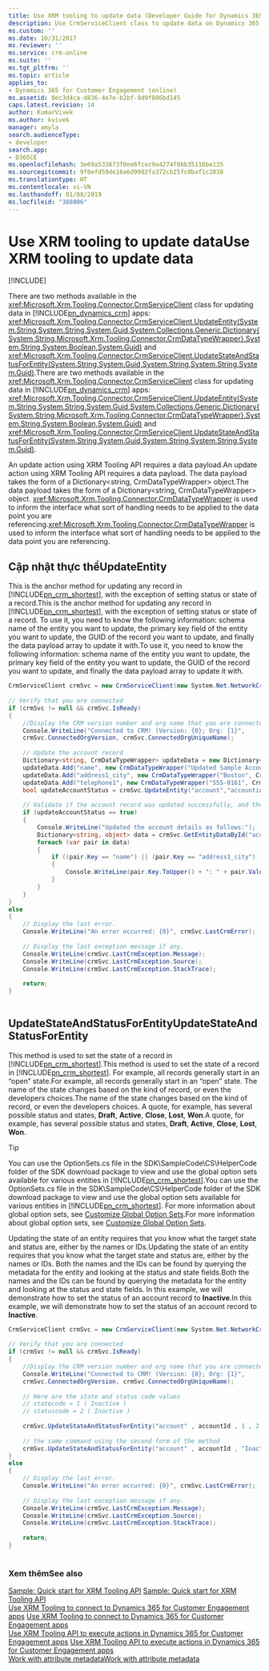 ```yaml
---
title: Use XRM tooling to update data (Developer Guide for Dynamics 365 for Customer Engagement)| MicrosoftDocs
description: Use CrmServiceClient class to update data on Dynamics 365 for Customer Engagement
ms.custom: ''
ms.date: 10/31/2017
ms.reviewer: ''
ms.service: crm-online
ms.suite: ''
ms.tgt_pltfrm: ''
ms.topic: article
applies_to:
- Dynamics 365 for Customer Engagement (online)
ms.assetid: 8ec3d4ca-d836-4e7e-b2bf-9d9f806bd145
caps.latest.revision: 14
author: KumarVivek
ms.author: kvivek
manager: amyla
search.audienceType:
- developer
search.app:
- D365CE
ms.openlocfilehash: 3e69a533673f0ee6fcec9a4274f0bb35116be135
ms.sourcegitcommit: 9f0efd59de16a6d9902fa372cb25fc0baf1c2838
ms.translationtype: HT
ms.contentlocale: vi-VN
ms.lasthandoff: 01/08/2019
ms.locfileid: "388806"
---
```

# <a name="use-xrm-tooling-to-update-data"></a><span data-ttu-id="1263b-103">Use XRM tooling to update data</span><span class="sxs-lookup"><span data-stu-id="1263b-103">Use XRM tooling to update data</span></span>

[!INCLUDE[](../../includes/cc_applies_to_update_9_0_0.md)]

<span data-ttu-id="1263b-104">There are two methods available in the <xref:Microsoft.Xrm.Tooling.Connector.CrmServiceClient> class for updating data in [!INCLUDE[pn_dynamics_crm](../../includes/pn-dynamics-crm.md)] apps: <xref:Microsoft.Xrm.Tooling.Connector.CrmServiceClient.UpdateEntity(System.String,System.String,System.Guid,System.Collections.Generic.Dictionary{System.String,Microsoft.Xrm.Tooling.Connector.CrmDataTypeWrapper},System.String,System.Boolean,System.Guid)> and <xref:Microsoft.Xrm.Tooling.Connector.CrmServiceClient.UpdateStateAndStatusForEntity(System.String,System.Guid,System.String,System.String,System.Guid)>.</span><span class="sxs-lookup"><span data-stu-id="1263b-104">There are two methods available in the <xref:Microsoft.Xrm.Tooling.Connector.CrmServiceClient> class for updating data in [!INCLUDE[pn_dynamics_crm](../../includes/pn-dynamics-crm.md)] apps: <xref:Microsoft.Xrm.Tooling.Connector.CrmServiceClient.UpdateEntity(System.String,System.String,System.Guid,System.Collections.Generic.Dictionary{System.String,Microsoft.Xrm.Tooling.Connector.CrmDataTypeWrapper},System.String,System.Boolean,System.Guid)> and <xref:Microsoft.Xrm.Tooling.Connector.CrmServiceClient.UpdateStateAndStatusForEntity(System.String,System.Guid,System.String,System.String,System.Guid)>.</span></span>  
  
 <span data-ttu-id="1263b-105">An update action using XRM Tooling API requires a data payload.</span><span class="sxs-lookup"><span data-stu-id="1263b-105">An update action using XRM Tooling API requires a data payload.</span></span> <span data-ttu-id="1263b-106">The data payload takes the form of a Dictionary\<string, CrmDataTypeWrapper> object.</span><span class="sxs-lookup"><span data-stu-id="1263b-106">The data payload takes the form of a Dictionary\<string, CrmDataTypeWrapper> object.</span></span> <span data-ttu-id="1263b-107"><xref:Microsoft.Xrm.Tooling.Connector.CrmDataTypeWrapper> is used to inform the interface what sort of handling needs to be applied to the data point you are referencing.</span><span class="sxs-lookup"><span data-stu-id="1263b-107"><xref:Microsoft.Xrm.Tooling.Connector.CrmDataTypeWrapper> is used to inform the interface what sort of handling needs to be applied to the data point you are referencing.</span></span>  
  
## <a name="updateentity"></a><span data-ttu-id="1263b-108">Cập nhật thực thể</span><span class="sxs-lookup"><span data-stu-id="1263b-108">UpdateEntity</span></span>  

 <span data-ttu-id="1263b-109">This is the anchor method for updating any record in [!INCLUDE[pn_crm_shortest](../../includes/pn-crm-shortest.md)], with the exception of setting status or state of a record.</span><span class="sxs-lookup"><span data-stu-id="1263b-109">This is the anchor method for updating any record in [!INCLUDE[pn_crm_shortest](../../includes/pn-crm-shortest.md)], with the exception of setting status or state of a record.</span></span> <span data-ttu-id="1263b-110">To use it, you need to know the following information: schema name of the entity you want to update, the primary key field of the entity you want to update, the GUID of the record you want to update, and finally the data payload array to update it with.</span><span class="sxs-lookup"><span data-stu-id="1263b-110">To use it, you need to know the following information: schema name of the entity you want to update, the primary key field of the entity you want to update, the GUID of the record you want to update, and finally the data payload array to update it with.</span></span>  
  
```csharp  
CrmServiceClient crmSvc = new CrmServiceClient(new System.Net.NetworkCredential("<UserName>", "<Password>", “<Domain>”),"<Server>", "<Port>", "<OrgName>");  
  
// Verify that you are connected  
if (crmSvc != null && crmSvc.IsReady)  
{  
    //Display the CRM version number and org name that you are connected to  
    Console.WriteLine("Connected to CRM! (Version: {0}; Org: {1}",   
    crmSvc.ConnectedOrgVersion, crmSvc.ConnectedOrgUniqueName);  
  
    // Update the account record  
    Dictionary<string, CrmDataTypeWrapper> updateData = new Dictionary<string, CrmDataTypeWrapper>();  
    updateData.Add("name", new CrmDataTypeWrapper("Updated Sample Account Name", CrmFieldType.String));  
    updateData.Add("address1_city", new CrmDataTypeWrapper("Boston", CrmFieldType.String));  
    updateData.Add("telephone1", new CrmDataTypeWrapper("555-0161", CrmFieldType.String));   
    bool updateAccountStatus = crmSvc.UpdateEntity("account","accountid",_accountId,updateData);  
  
    // Validate if the account record was updated successfully, and then display the updated information  
    if (updateAccountStatus == true)  
    {  
        Console.WriteLine("Updated the account details as follows:");  
        Dictionary<string, object> data = crmSvc.GetEntityDataById("account", accountId, null);  
        foreach (var pair in data)  
        {  
            if ((pair.Key == "name") || (pair.Key == "address1_city") || (pair.Key == "telephone1"))  
            {  
                Console.WriteLine(pair.Key.ToUpper() + ": " + pair.Value);  
            }  
        }  
    }  
}  
else  
{  
    // Display the last error.  
    Console.WriteLine("An error occurred: {0}", crmSvc.LastCrmError);  
  
    // Display the last exception message if any.  
    Console.WriteLine(crmSvc.LastCrmException.Message);  
    Console.WriteLine(crmSvc.LastCrmException.Source);  
    Console.WriteLine(crmSvc.LastCrmException.StackTrace);  
  
    return;  
}  
  
```  
  
## <a name="updatestateandstatusforentity"></a><span data-ttu-id="1263b-111">UpdateStateAndStatusForEntity</span><span class="sxs-lookup"><span data-stu-id="1263b-111">UpdateStateAndStatusForEntity</span></span> 
 
 <span data-ttu-id="1263b-112">This method is used to set the state of a record in [!INCLUDE[pn_crm_shortest](../../includes/pn-crm-shortest.md)].</span><span class="sxs-lookup"><span data-stu-id="1263b-112">This method is used to set the state of a record in [!INCLUDE[pn_crm_shortest](../../includes/pn-crm-shortest.md)].</span></span> <span data-ttu-id="1263b-113">For example, all records generally start in an “open” state.</span><span class="sxs-lookup"><span data-stu-id="1263b-113">For example, all records generally start in an “open” state.</span></span> <span data-ttu-id="1263b-114">The name of the state changes based on the kind of record, or even the developers choices.</span><span class="sxs-lookup"><span data-stu-id="1263b-114">The name of the state changes based on the kind of record, or even the developers choices.</span></span> <span data-ttu-id="1263b-115">A quote, for example, has several possible status and states, **Draft**, **Active**, **Close**, **Lost**, **Won**.</span><span class="sxs-lookup"><span data-stu-id="1263b-115">A quote, for example, has several possible status and states, **Draft**, **Active**, **Close**, **Lost**, **Won**.</span></span>  
  
> [!TIP]
>  <span data-ttu-id="1263b-116">You can use the OptionSets.cs file in the SDK\SampleCode\CS\HelperCode folder of the SDK download package to view and use the global option sets available for various entities in [!INCLUDE[pn_crm_shortest](../../includes/pn-crm-shortest.md)].</span><span class="sxs-lookup"><span data-stu-id="1263b-116">You can use the OptionSets.cs file in the SDK\SampleCode\CS\HelperCode folder of the SDK download package to view and use the global option sets available for various entities in [!INCLUDE[pn_crm_shortest](../../includes/pn-crm-shortest.md)].</span></span> <span data-ttu-id="1263b-117">For more information about global option sets, see [Customize Global Option Sets](../org-service/customize-global-option-sets.md).</span><span class="sxs-lookup"><span data-stu-id="1263b-117">For more information about global option sets, see [Customize Global Option Sets](../org-service/customize-global-option-sets.md).</span></span>  
  
 <span data-ttu-id="1263b-118">Updating the state of an entity requires that you know what the target state and status are, either by the names or IDs.</span><span class="sxs-lookup"><span data-stu-id="1263b-118">Updating the state of an entity requires that you know what the target state and status are, either by the names or IDs.</span></span> <span data-ttu-id="1263b-119">Both the names and the IDs can be found by querying the metadata for the entity and looking at the status and state fields.</span><span class="sxs-lookup"><span data-stu-id="1263b-119">Both the names and the IDs can be found by querying the metadata for the entity and looking at the status and state fields.</span></span> <span data-ttu-id="1263b-120">In this example, we will demonstrate how to set the status of an account record to **Inactive**.</span><span class="sxs-lookup"><span data-stu-id="1263b-120">In this example, we will demonstrate how to set the status of an account record to **Inactive**.</span></span>  
  
```csharp  
CrmServiceClient crmSvc = new CrmServiceClient(new System.Net.NetworkCredential("<UserName>", "<Password>", “<Domain>”),"<Server>", "<Port>", "<OrgName>");  
  
// Verify that you are connected  
if (crmSvc != null && crmSvc.IsReady)  
{   
    //Display the CRM version number and org name that you are connected to  
    Console.WriteLine("Connected to CRM! (Version: {0}; Org: {1}",  
    crmSvc.ConnectedOrgVersion, crmSvc.ConnectedOrgUniqueName);  
  
    // Here are the state and status code values  
    // statecode = 1 ( Inactive )   
    // statuscode = 2 ( Inactive )   
  
    crmSvc.UpdateStateAndStatusForEntity("account" , accountId , 1 , 2 );  
  
    // the same command using the second form of the method  
    crmSvc.UpdateStateAndStatusForEntity("account" , accountId , "Inactive" , "Inactive");  
}  
else  
{  
    // Display the last error.  
    Console.WriteLine("An error occurred: {0}", crmSvc.LastCrmError);  
  
    // Display the last exception message if any.  
    Console.WriteLine(crmSvc.LastCrmException.Message);  
    Console.WriteLine(crmSvc.LastCrmException.Source);  
    Console.WriteLine(crmSvc.LastCrmException.StackTrace);  
  
    return;  
}  
  
```  
  
### <a name="see-also"></a><span data-ttu-id="1263b-121">Xem thêm</span><span class="sxs-lookup"><span data-stu-id="1263b-121">See also</span></span>  

 <span data-ttu-id="1263b-122">[Sample: Quick start for XRM Tooling API](sample-quick-start-xrm-tooling-api.md) </span><span class="sxs-lookup"><span data-stu-id="1263b-122">[Sample: Quick start for XRM Tooling API](sample-quick-start-xrm-tooling-api.md) </span></span>  
 <span data-ttu-id="1263b-123">[Use XRM Tooling to connect to Dynamics 365 for Customer Engagement apps](use-crmserviceclient-constructors-connect.md) </span><span class="sxs-lookup"><span data-stu-id="1263b-123">[Use XRM Tooling to connect to Dynamics 365 for Customer Engagement apps](use-crmserviceclient-constructors-connect.md) </span></span>  
 <span data-ttu-id="1263b-124">[Use XRM Tooling API to execute actions in Dynamics 365 for Customer Engagement apps](use-xrm-tooling-execute-actions.md) </span><span class="sxs-lookup"><span data-stu-id="1263b-124">[Use XRM Tooling API to execute actions in Dynamics 365 for Customer Engagement apps](use-xrm-tooling-execute-actions.md) </span></span>  
 [<span data-ttu-id="1263b-125">Work with attribute metadata</span><span class="sxs-lookup"><span data-stu-id="1263b-125">Work with attribute metadata</span></span>](../org-service/work-attribute-metadata.md)

